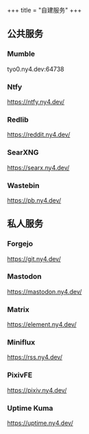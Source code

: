 +++
title = "自建服务"
+++

## 公共服务

### Mumble
tyo0.ny4.dev:64738

### Ntfy
https://ntfy.ny4.dev/

### Redlib
https://reddit.ny4.dev/

### SearXNG
https://searx.ny4.dev/

### Wastebin
https://pb.ny4.dev/


## 私人服务

### Forgejo
https://git.ny4.dev/

### Mastodon
https://mastodon.ny4.dev/

### Matrix
https://element.ny4.dev/

### Miniflux
https://rss.ny4.dev/

### PixivFE
https://pixiv.ny4.dev/

### Uptime Kuma
https://uptime.ny4.dev/

